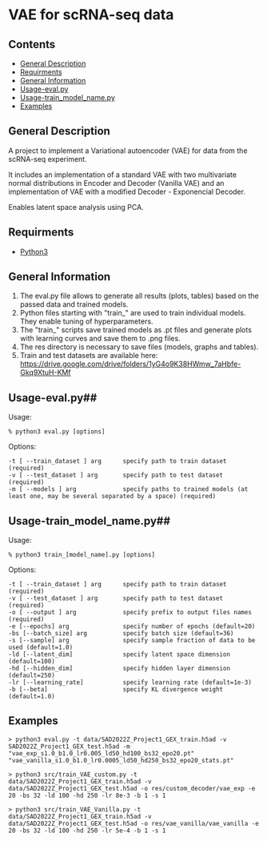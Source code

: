 # VAE for scRNA-seq data #

## Contents ##
  * [General Description](#general-description)
  * [Requirments](#requirments)
  * [General Information](#general-information)
  * [Usage-eval.py](#usage-eval.py)
  * [Usage-train_model_name.py](#usage-train_model_name.py)
  * [Examples](#examples)

## General Description ##
A project to implement a Variational autoencoder (VAE) for data from the scRNA-seq experiment.

It includes an implementation of a standard VAE with two multivariate normal distributions in Encoder and Decoder (Vanilla VAE) and an implementation of VAE with a modified Decoder - Exponencial Decoder.

Enables latent space analysis using PCA.

## Requirments ##
  * [Python3](https://docs.python-guide.org/starting/install3/linux/)
    
## General Information ##
1. The eval.py file allows to generate all results (plots, tables) based on the passed data and trained models.
2. Python files starting with "train_" are used to train individual models. They enable tuning of hyperparameters.
3. The "train_" scripts save trained models as .pt files and generate plots with learning curves and save them to .png files.
4. The res directory is necessary to save files (models, graphs and tables).
5. Train and test datasets are available here: https://drive.google.com/drive/folders/1yG4o9K38HWmw_7aHbfe-Gkq9XtuH-KMf

## Usage-eval.py##
Usage:

    % python3 eval.py [options]

Options:

    -t [ --train_dataset ] arg      specify path to train dataset (required)
    -v [ --test_dataset ] arg       specify path to test dataset (required)
    -m [ --models ] arg             specify paths to trained models (at least one, may be several separated by a space) (required)

## Usage-train_model_name.py##
Usage:

    % python3 train_[model_name].py [options]

Options:

    -t [ --train_dataset ] arg      specify path to train dataset (required)
    -v [ --test_dataset ] arg       specify path to test dataset (required)
    -o [ --output ] arg             specify prefix to output files names (required)
    -e [--epochs] arg               specify number of epochs (default=20)
    -bs [--batch_size] arg          specify batch size (default=36)
    -s [--sample] arg               specify sample fraction of data to be used (default=1.0)
    -ld [--latent_dim]              specify latent space dimension (default=100)
    -hd [--hidden_dim]              specify hidden layer dimension (default=250)
    -lr [--learning_rate]           specify learning rate (default=1e-3)
    -b [--beta]                     specify KL divergence weight (default=1.0)
    
## Examples ##
    > python3 eval.py -t data/SAD2022Z_Project1_GEX_train.h5ad -v SAD2022Z_Project1_GEX_test.h5ad -m "vae_exp_s1.0_b1.0_lr0.005_ld50_hd100_bs32_epo20.pt" "vae_vanilla_s1.0_b1.0_lr0.0005_ld50_hd250_bs32_epo20_stats.pt"

    > python3 src/train_VAE_custom.py -t data/SAD2022Z_Project1_GEX_train.h5ad -v data/SAD2022Z_Project1_GEX_test.h5ad -o res/custom_decoder/vae_exp -e 20 -bs 32 -ld 100 -hd 250 -lr 8e-3 -b 1 -s 1

    > python3 src/train_VAE_Vanilla.py -t data/SAD2022Z_Project1_GEX_train.h5ad -v data/SAD2022Z_Project1_GEX_test.h5ad -o res/vae_vanilla/vae_vanilla -e 20 -bs 32 -ld 100 -hd 250 -lr 5e-4 -b 1 -s 1 